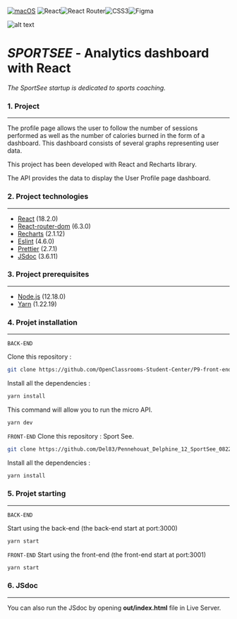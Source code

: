 [![macOS](https://svgshare.com/i/ZjP.svg)](https://svgshare.com/i/ZjP.svg) ![React](https://img.shields.io/badge/react-%2320232a.svg?style=for-the-badge&logo=react&logoColor=%2361DAFB)![React Router](https://img.shields.io/badge/React_Router-CA4245?style=for-the-badge&logo=react-router&logoColor=white)![CSS3](https://img.shields.io/badge/css3-%231572B6.svg?style=for-the-badge&logo=css3&logoColor=white)![Figma](https://img.shields.io/badge/figma-%23F24E1E.svg?style=for-the-badge&logo=figma&logoColor=white)

![alt text](https://github.com/Del83/SportSee/blob/master/src/components/Layout/logo.svg "Logo Sportsee")

# _SPORTSEE_ - Analytics dashboard with React

_The SportSee startup is dedicated to sports coaching._

### 1. Project

---

The profile page allows the user to follow the number of sessions performed as well as the number of calories burned in the form of a dashboard. This dashboard consists of several graphs representing user data.

This project has been developed with React and Recharts library.

The API provides the data to display the User Profile page dashboard.

### 2. Project technologies

---

- [React](https://fr.reactjs.org/) (18.2.0)
- [React-router-dom](https://v5.reactrouter.com/web/guides/quick-start) (6.3.0)
- [Recharts](https://recharts.org/en-US/) (2.1.12)
- [Eslint](https://eslint.org/) (4.6.0)
- [Prettier](https://prettier.io/) (2.7.1)
- [JSdoc](https://jsdoc.app/) (3.6.11)

### 3. Project prerequisites

---

- [Node.js](https://nodejs.org/) (12.18.0)
- [Yarn](https://classic.yarnpkg.com/lang/en/docs/install/#mac-stable) (1.22.19)

### 4. Projet installation

---

`BACK-END`

Clone this repository :

```sh
git clone https://github.com/OpenClassrooms-Student-Center/P9-front-end-dashboard
```

Install all the dependencies :

```sh
yarn install
```

This command will allow you to run the micro API.

```sh
yarn dev
```

`FRONT-END`
Clone this repository : Sport See.

```sh
git clone https://github.com/Del83/Pennehouat_Delphine_12_SportSee_0822
```

Install all the dependencies :

```sh
yarn install
```

### 5. Projet starting

---

`BACK-END`

Start using the back-end (the back-end start at port:3000)

```sh
yarn start
```

`FRONT-END`
Start using the front-end (the front-end start at port:3001)

```sh
yarn start
```

### 6. JSdoc

---

You can also run the JSdoc by opening **out/index.html** file in Live Server.
